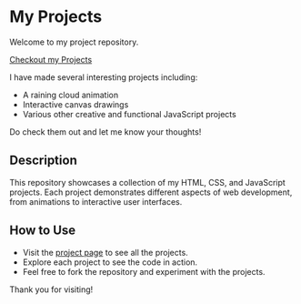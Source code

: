 # My Projects

Welcome to my project repository.

[Checkout my Projects](https://sumedhakoranga.github.io/Vanilla_javaScript/)

I have made several interesting projects including:

- A raining cloud animation
- Interactive canvas drawings
- Various other creative and functional JavaScript projects

Do check them out and let me know your thoughts!

## Description

This repository showcases a collection of my HTML, CSS, and JavaScript projects. Each project demonstrates different aspects of web development, from animations to interactive user interfaces.

## How to Use

- Visit the [project page](https://sumedhakoranga.github.io/Vanilla_javaScript/) to see all the projects.
- Explore each project to see the code in action.
- Feel free to fork the repository and experiment with the projects.

Thank you for visiting!
